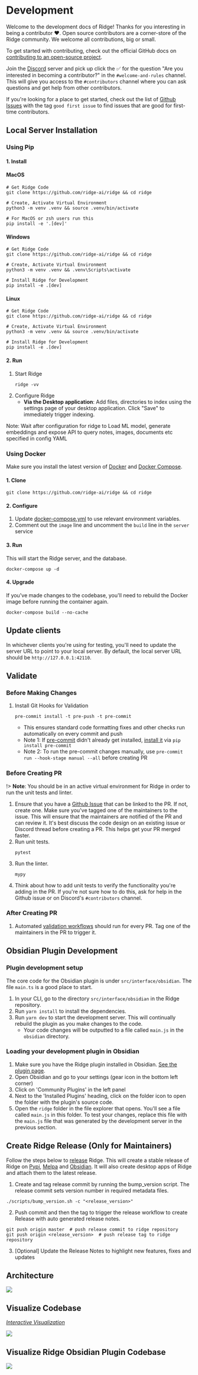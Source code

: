 # Development

Welcome to the development docs of Ridge! Thanks for you interesting in being a contributor ❤️. Open source contributors are a corner-store of the Ridge community. We welcome all contributions, big or small.

To get started with contributing, check out the official GitHub docs on [contributing to an open-source project](https://docs.github.com/en/get-started/exploring-projects-on-github/contributing-to-a-project).

Join the [Discord](https://discord.gg/WaxF3SkFPU) server and pick up click the ✅ for the question "Are you interested in becoming a contributor?" in the `#welcome-and-rules` channel. This will give you access to the `#contributors` channel where you can ask questions and get help from other contributors.

If you're looking for a place to get started, check out the list of [Github Issues](https://github.com/ridge-ai/ridge/issues) with the tag `good first issue` to find issues that are good for first-time contributors.

## Local Server Installation
### Using Pip
#### 1. Install


<!-- tabs:start -->

#### **MacOS**

```shell
# Get Ridge Code
git clone https://github.com/ridge-ai/ridge && cd ridge

# Create, Activate Virtual Environment
python3 -m venv .venv && source .venv/bin/activate

# For MacOS or zsh users run this
pip install -e '.[dev]'
```

#### **Windows**

```shell
# Get Ridge Code
git clone https://github.com/ridge-ai/ridge && cd ridge

# Create, Activate Virtual Environment
python3 -m venv .venv && .venv\Scripts\activate

# Install Ridge for Development
pip install -e .[dev]

```

#### **Linux**

```shell
# Get Ridge Code
git clone https://github.com/ridge-ai/ridge && cd ridge

# Create, Activate Virtual Environment
python3 -m venv .venv && source .venv/bin/activate

# Install Ridge for Development
pip install -e .[dev]

```

<!-- tabs:end -->


#### 2. Run
1. Start Ridge
   ```shell
   ridge -vv
   ```
2. Configure Ridge
   - **Via the Desktop application**: Add files, directories to index using the settings page of your desktop application. Click "Save" to immediately trigger indexing.

  Note: Wait after configuration for ridge to Load ML model, generate embeddings and expose API to query notes, images, documents etc specified in config YAML

### Using Docker

Make sure you install the latest version of [Docker](https://docs.docker.com/get-docker/) and [Docker Compose](https://docs.docker.com/compose/install/).

#### 1. Clone

```shell
git clone https://github.com/ridge-ai/ridge && cd ridge
```

#### 2. Configure

1. Update [docker-compose.yml](https://github.com/ridge-ai/ridge/blob/master/docker-compose.yml) to use relevant environment variables.
2. Comment out the `image` line and uncomment the `build` line in the `server` service

#### 3. Run

This will start the Ridge server, and the database.

```shell
docker-compose up -d
```

#### 4. Upgrade

If you've made changes to the codebase, you'll need to rebuild the Docker image before running the container again.

```shell
docker-compose build --no-cache
```

## Update clients
In whichever clients you're using for testing, you'll need to update the server URL to point to your local server. By default, the local server URL should be `http://127.0.0.1:42110`.

## Validate
### Before Making Changes
1. Install Git Hooks for Validation
   ```shell
   pre-commit install -t pre-push -t pre-commit
   ```
   - This ensures standard code formatting fixes and other checks run automatically on every commit and push
   - Note 1: If [pre-commit](https://pre-commit.com/#intro) didn't already get installed, [install it](https://pre-commit.com/#install) via `pip install pre-commit`
   - Note 2: To run the pre-commit changes manually, use `pre-commit run --hook-stage manual --all` before creating PR

### Before Creating PR

!> **Note**: You should be in an active virtual environment for Ridge in order to run the unit tests and linter.

1. Ensure that you have a [Github Issue](https://github.com/ridge-ai/ridge/issues) that can be linked to the PR. If not, create one. Make sure you've tagged one of the maintainers to the issue. This will ensure that the maintainers are notified of the PR and can review it. It's best discuss the code design on an existing issue or Discord thread before creating a PR. This helps get your PR merged faster.
1. Run unit tests.
   ```shell
   pytest
   ```
2. Run the linter.
   ```shell
   mypy
   ```
4. Think about how to add unit tests to verify the functionality you're adding in the PR. If you're not sure how to do this, ask for help in the Github issue or on Discord's `#contributors` channel.

### After Creating PR
1. Automated [validation workflows](.github/workflows) should run for every PR. Tag one of the maintainers in the PR to trigger it.

## Obsidian Plugin Development
### Plugin development setup
The core code for the Obsidian plugin is under `src/interface/obsidian`. The file `main.ts` is a good place to start.

1. In your CLI, go to the directory `src/interface/obsidian` in the Ridge repository.
2. Run `yarn install` to install the dependencies.
3. Run `yarn dev` to start the development server. This will continually rebuild the plugin as you make changes to the code.
    - Your code changes will be outputted to a file called `main.js` in the `obsidian` directory.

### Loading your development plugin in Obsidian
1. Make sure you have the Ridge plugin installed in Obsidian. [See the plugin page](https://publish.obsidian.md/hub/02+-+Community+Expansions/02.05+All+Community+Expansions/Plugins/ridge).
1. Open Obsidian and go to your settings (gear icon in the bottom left corner)
2. Click on 'Community Plugins' in the left panel
3. Next to the 'Installed Plugins' heading, click on the folder icon to open the folder with the plugin's source code.
4. Open the `ridge` folder in the file explorer that opens. You'll see a file called `main.js` in this folder. To test your changes, replace this file with the `main.js` file that was generated by the development server in the previous section.

## Create Ridge Release (Only for Maintainers)
Follow the steps below to [release](https://github.com/debanjum/ridge/releases/) Ridge. This will create a stable release of Ridge on [Pypi](https://pypi.org/project/ridge-assistant/), [Melpa](https://stable.melpa.org/#%252Fridge) and [Obsidian](https://obsidian.md/plugins?id%253Dridge). It will also create desktop apps of Ridge and attach them to the latest release.

1. Create and tag release commit by running the bump_version script. The release commit sets version number in required metadata files.
  ```shell
  ./scripts/bump_version.sh -c "<release_version>"
  ```
2. Push commit and then the tag to trigger the release workflow to create Release with auto generated release notes.
  ```shell
  git push origin master  # push release commit to ridge repository
  git push origin <release_version>  # push release tag to ridge repository
  ```
3. [Optional] Update the Release Notes to highlight new features, fixes and updates

## Architecture

![](./assets/ridge_architecture.png)

## Visualize Codebase

*[Interactive Visualization](https://mango-dune-07a8b7110.1.azurestaticapps.net/?repo=debanjum%2Fridge)*

![](./assets/ridge_codebase_visualization_0.2.1.png)

## Visualize Ridge Obsidian Plugin Codebase

![](./assets/ridge_obsidian_codebase_visualization_0.2.1.png)
